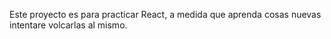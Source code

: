 Este proyecto es para practicar React, a medida que aprenda cosas nuevas intentare volcarlas al mismo. 
